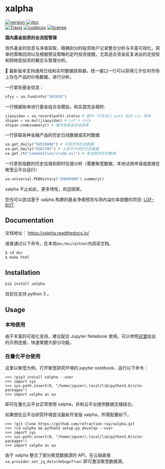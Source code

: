 xalpha
========

[![version](https://img.shields.io/pypi/v/xalpha.svg)](https://pypi.org/project/xalpha/)
[![doc](https://readthedocs.org/projects/xalpha/badge/?style=flat)](https://xalpha.readthedocs.io/) 	
[![Travis](https://api.travis-ci.org/refraction-ray/xalpha.svg)](https://travis-ci.org/refraction-ray/xalpha)
[![codecov](https://codecov.io/gh/refraction-ray/xalpha/branch/master/graph/badge.svg)](https://codecov.io/gh/refraction-ray/xalpha)
[![license](https://img.shields.io/:license-mit-blue.svg)](https://badges.mit-license.org/)

**国内基金投资的全流程管理**

场外基金的信息与净值获取，精确到分的投资账户记录整合分析与丰富可视化，简单的策略回测以及根据预设策略的定时投资提醒。尤其适合资金反复进出的定投型和网格型投资的概览与管理分析。

🎉 最新版本支持通用日线和实时数据获取器，统一接口一行可以获得几乎任何市场上存在产品的价格数据，进行分析。

一行拿到基金信息：

```python
nfyy = xa.fundinfo("501018")
```

一行根据账单进行基金组合全模拟，和实盘完全相符:

```python
jiaoyidan = xa.record(path).status # 额外一行先读入 path 处的 csv 账单
shipan = xa.mul(jiaoyidan) # Let's rock
shipan.combsummary() # 看所有基金总结效果
```

一行获取各种金融产品的历史日线数据或实时数据

```python
xa.get_daily("SH518880") # 沪深市场历史数据
xa.get_daily("USD/CNY") # 人民币中间价历史数据
xa.get_rt("commodities/crude-oil") # 原油期货实时数据
```

一行拿到指数的历史估值和即时估值分析（需要聚宽数据，本地试用申请或直接在聚宽云平台运行）
```python
xa.universal.PEBHistory("SH000990").summary()
```

xalpha 不止如此，更多特性，欢迎探索。

您也可以尝试基于 xalpha 构建的基金净值预测与场内溢价率提醒的项目: [LOF-BOT](https://github.com/refraction-ray/lof-bot).

## Documentation

文档地址： https://xalpha.readthedocs.io/ 

或者通过以下命令，在本地`doc/build/html`内阅读文档。

```bash
$ cd doc
$ make html
```


## Installation

```bash
pip install xalpha
```

目前仅支持 python 3 。

## Usage

### 本地使用

由于丰富的可视化支持，建议配合 Jupyter Notebook 使用。可以参照[这里](https://xalpha.readthedocs.io/en/latest/demo.html)给出的示例连接，快速掌握大部分功能。

### 在量化平台使用

这里以聚宽为例，打开聚宽研究环境的 jupyter notebook，运行以下命令：

```
>>> !pip3 install xalpha --user
>>> import sys
>>> sys.path.insert(0, "/home/jquser/.local/lib/python3.6/site-packages")
>>> import xalpha as xa
```

即可在量化云平台正常使用 xalpha，并和云平台提供数据无缝结合。

如果想在云平台研究环境尝试最新开发版 xalpha，所需配置如下。

```
>>> !git clone https://github.com/refraction-ray/xalpha.git
>>> !cd xalpha && python3 setup.py develop --user
>>> import sys
>>> sys.path.insert(0, "/home/jquser/.local/lib/python3.6/site-packages")
>>> import xalpha as xa
```

由于 xalpha 整合了部分聚宽数据源的 API，在云端直接 ``xa.provider.set_jq_data(debug=True)`` 即可激活聚宽数据源。